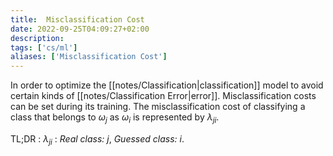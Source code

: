 ```yaml
---
title:  Misclassification Cost
date: 2022-09-25T04:09:27+02:00
description: 
tags: ['cs/ml']
aliases: ['Misclassification Cost']
---
```


In order to optimize the [[notes/Classification|classification]] model to avoid certain kinds of [[notes/Classification Error|error]]. Misclassification costs can be set during its training. The misclassification cost of classifying a class that belongs to $\omega_j$ as $\omega_i$ is represented by $\lambda_{ji}$.

TL;DR : $\lambda_{ji}$ : *Real class:* $j$, *Guessed class:* $i$.